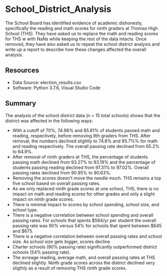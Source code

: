 # School_District_Analysis
The School Board has identified evidence of academic dishonesty, specifically the reading and math scores for ninth graders at Thomas High School (THS).  They have asked us to replace the math and reading scores for THS w with NaNs while keeping the rest of the data intacts.  Once removed, they have also asked us to repeat the school district analysis and write up a report to describe how these changes affected the overall analysis.

## Resources
- Data Source: election_results.csv
- Software: Python 3.7.6, Visual Studio Code

## Summary
The analysis of the school district data (n = 15 total schools) shows that the district was affected in the following ways:
- With a cutoff of 70%, 74.98% and 85.81% of students passed math and reading, respectively, before removing 9th graders from THS.  After removal, the numbers declined slightly to 74.8% and 85.7%% for math and reading respectively.  The overall passing rate declined from 65.2% to 64.9%.
- After removal of ninth graders at THS, the percentage of students passing math declined from 93.27% to 93.19% and the percentage of students passing reading declined from 97.31% to 97.02%.  Overall passing rates declined from 90.95% to 90.63%.
- Removing the scores doesn't move the needle much.  THS remains a top five school based on overall passing rates.
- As we only replaced ninth grade scores at one school, THS, there is no impact on math and reading scores for other grades and only a slight impact on ninth grade scores.
- There is minimal impact to scores by school spending, school size, and school type.  
- There is a negative correlation between school spending and overall passing rates.  For schools that spents $584/yr per student the overall passing rate was 90% versus 54% for schools that spent between $645 and $675.
- There is a negative correlation between overall passing rates and school size.  As school size gets bigger, scores decline.
- Charter schools (90% passing rate) significantly outperformed district schools (54% passing rate).
- The avreage reading, average math, and overall passing rates at THS declined slightly.  Ninth grade scores across the district declined very sligthly as a result of removing THS ninth grade scores.  



